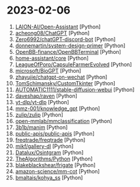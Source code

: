 # 2023-02-06

1. [LAION-AI/Open-Assistant](https://github.com/LAION-AI/Open-Assistant "OpenAssistant is a chat-based assistant that understands tasks, can interact with third-party systems, and retrieve information dynamically to do so.") [Python]
2. [acheong08/ChatGPT](https://github.com/acheong08/ChatGPT "Reverse engineered ChatGPT API") [Python]
3. [Zero6992/chatGPT-discord-bot](https://github.com/Zero6992/chatGPT-discord-bot "Integrate ChatGPT into your own discord bot") [Python]
4. [donnemartin/system-design-primer](https://github.com/donnemartin/system-design-primer "Learn how to design large-scale systems. Prep for the system design interview. Includes Anki flashcards.") [Python]
5. [OpenBB-finance/OpenBBTerminal](https://github.com/OpenBB-finance/OpenBBTerminal "Investment Research for Everyone, Anywhere.") [Python]
6. [home-assistant/core](https://github.com/home-assistant/core "🏡 Open source home automation that puts local control and privacy first.") [Python]
7. [LeagueOfPoro/CapsuleFarmerEvolved](https://github.com/LeagueOfPoro/CapsuleFarmerEvolved "Automatically drops from lolesports.com and farm Esports Capsules") [Python]
8. [microsoft/BioGPT](https://github.com/microsoft/BioGPT "") [Python]
9. [zhayujie/chatgpt-on-wechat](https://github.com/zhayujie/chatgpt-on-wechat "使用ChatGPT搭建微信聊天机器人，基于OpenAI API和itchat实现。Wechat robot based on ChatGPT, which using OpenAI api and itchat library.") [Python]
10. [TomSchimansky/CustomTkinter](https://github.com/TomSchimansky/CustomTkinter "A modern and customizable python UI-library based on Tkinter") [Python]
11. [AUTOMATIC1111/stable-diffusion-webui](https://github.com/AUTOMATIC1111/stable-diffusion-webui "Stable Diffusion web UI") [Python]
12. [daveshap/raven](https://github.com/daveshap/raven "RAVEN (Realtime Assistant Voice Enabled Network) Open Source Software (OSS) community repo") [Python]
13. [yt-dlp/yt-dlp](https://github.com/yt-dlp/yt-dlp "A youtube-dl fork with additional features and fixes") [Python]
14. [mmz-001/knowledge_gpt](https://github.com/mmz-001/knowledge_gpt "Accurate answers and instant citations for your documents.") [Python]
15. [zulip/zulip](https://github.com/zulip/zulip "Zulip server and web application. Open-source team chat that helps teams stay productive and focused.") [Python]
16. [open-mmlab/mmclassification](https://github.com/open-mmlab/mmclassification "OpenMMLab Image Classification Toolbox and Benchmark") [Python]
17. [3b1b/manim](https://github.com/3b1b/manim "Animation engine for explanatory math videos") [Python]
18. [public-apis/public-apis](https://github.com/public-apis/public-apis "A collective list of free APIs") [Python]
19. [freqtrade/freqtrade](https://github.com/freqtrade/freqtrade "Free, open source crypto trading bot") [Python]
20. [mikf/gallery-dl](https://github.com/mikf/gallery-dl "Command-line program to download image galleries and collections from several image hosting sites") [Python]
21. [Datalux/Osintgram](https://github.com/Datalux/Osintgram "Osintgram is a OSINT tool on Instagram. It offers an interactive shell to perform analysis on Instagram account of any users by its nickname") [Python]
22. [TheAlgorithms/Python](https://github.com/TheAlgorithms/Python "All Algorithms implemented in Python") [Python]
23. [blakeblackshear/frigate](https://github.com/blakeblackshear/frigate "NVR with realtime local object detection for IP cameras") [Python]
24. [amazon-science/mm-cot](https://github.com/amazon-science/mm-cot "Official implementation for Multimodal Chain-of-Thought Reasoning in Language Models (stay tuned and more will be updated)") [Python]
25. [bmaltais/kohya_ss](https://github.com/bmaltais/kohya_ss "") [Python]
